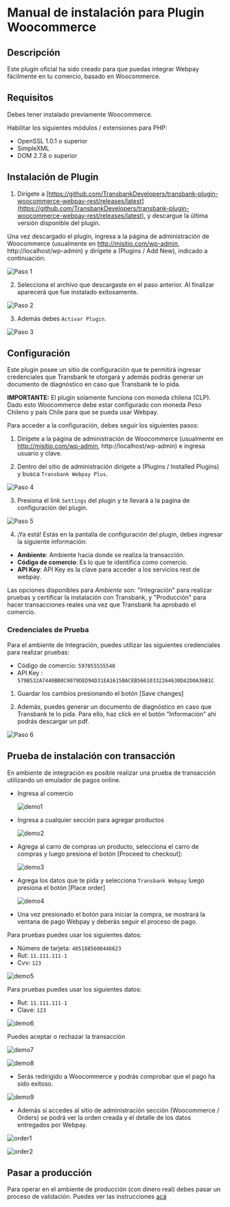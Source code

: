 # Manual de instalación para Plugin Woocommerce

## Descripción

Este plugin oficial ha sido creado para que puedas integrar Webpay fácilmente en tu comercio, basado en Woocommerce.

## Requisitos

Debes tener instalado previamente Woocommerce.

Habilitar los siguientes módulos / extensiones para PHP:
- OpenSSL 1.0.1 o superior
- SimpleXML
- DOM 2.7.8 o superior

## Instalación de Plugin

1. Dirígete a [https://github.com/TransbankDevelopers/transbank-plugin-woocommerce-webpay-rest/releases/latest](https://github.com/TransbankDevelopers/transbank-plugin-woocommerce-webpay-rest/releases/latest), y descargue la última versión disponible del plugin.

  Una vez descargado el plugin, ingresa a la página de administración de Woocommerce (usualmente en http://misitio.com/wp-admin, http://localhost/wp-admin) y dirígete a (Plugins / Add New), indicado a continuación:

  ![Paso 1](img/paso1.png)
  
2. Selecciona el archivo que descargaste en el paso anterior. Al finalizar aparecerá que fue instalado exitosamente.

  ![Paso 2](img/paso2.png)

3. Además debes `Activar Plugin`.

  ![Paso 3](img/paso3.png)

## Configuración

Este plugin posee un sitio de configuración que te permitirá ingresar credenciales que Transbank te otorgará y además podrás generar un documento de diagnóstico en caso que Transbank te lo pida.

**IMPORTANTE:** El plugin solamente funciona con moneda chilena (CLP). Dado esto Woocommerce debe estar configurado con moneda Peso Chileno y país Chile para que se pueda usar Webpay.

Para acceder a la configuración, debes seguir los siguientes pasos:

1. Dirígete a la página de administración de Woocommerce (usualmente en http://misitio.com/wp-admin, http://localhost/wp-admin) e ingresa usuario y clave.

2. Dentro del sitio de administración dirígete a (Plugins / Installed Plugins) y busca `Transbank Webpay Plus`.

  ![Paso 4](img/paso4.png)

3. Presiona el link `Settings` del plugin y te llevará a la pagina de configuración del plugin.

  ![Paso 5](img/paso5.png)

4. ¡Ya está! Estás en la pantalla de configuración del plugin, debes ingresar la siguiente información:

  * **Ambiente**: Ambiente hacia donde se realiza la transacción. 
  * **Código de comercio**: Es lo que te identifica como comercio.
  * **API Key**: API Key es la clave para acceder a los servicios rest de webpay.
  

  Las opciones disponibles para _Ambiente_ son: "Integración" para realizar pruebas y certificar la instalación con Transbank, y "Producción" para hacer transacciones reales una vez que Transbank ha aprobado el comercio.
  
### Credenciales de Prueba

Para el ambiente de Integración, puedes utilizar las siguientes credenciales para realizar pruebas:

* Código de comercio: `597055555540`
* API Key : `579B532A7440BB0C9079DED94D31EA1615BACEB56610332264630D42D0A36B1C`


1. Guardar los cambios presionando el botón [Save changes]

2. Además, puedes generar un documento de diagnóstico en caso que Transbank te lo pida. Para ello, haz click en el botón "Información" ahí podrás descargar un pdf.

  ![Paso 6](img/paso6.png)

## Prueba de instalación con transacción

En ambiente de integración es posible realizar una prueba de transacción utilizando un emulador de pagos online.

* Ingresa al comercio

  ![demo1](img/demo1.png)

* Ingresa a cualquier sección para agregar productos

  ![demo2](img/demo2.png)

* Agrega al carro de compras un producto, selecciona el carro de compras y luego presiona el botón [Proceed to checkout]:

  ![demo3](img/demo3.png)

* Agrega los datos que te pida y selecciona `Transbank Webpay` luego presiona el botón [Place order]

  ![demo4](img/demo4.png)

* Una vez presionado el botón para iniciar la compra, se mostrará la ventana de pago Webpay y deberás seguir el proceso de pago.

Para pruebas puedes usar los siguientes datos:  

* Número de tarjeta: `4051885600446623`
* Rut: `11.111.111-1`
* Cvv: `123`

![demo5](img/demo5.png)

Para pruebas puedes usar los siguientes datos:  

* Rut: `11.111.111-1`
* Clave: `123`

![demo6](img/demo6.png)

Puedes aceptar o rechazar la transacción

![demo7](img/demo7.png)

![demo8](img/demo8.png)

* Serás redirigido a Woocommerce y podrás comprobar que el pago ha sido exitoso.

![demo9](img/demo9.png)

* Además si accedes al sitio de administración sección (Woocommerce / Orders) se podrá ver la orden creada y el detalle de los datos entregados por Webpay.

 ![order1](img/order1.png)

 ![order2](img/order2.png)

## Pasar a producción
Para operar en el ambiente de producción (con dinero real) debes pasar un proceso de validación. Puedes ver las instrucciones [acá](https://transbankdevelopers.cl/plugin/woocommerce/#puesta-en-produccion) 
